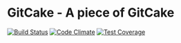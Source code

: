 # GitCake - A piece of GitCake

[![Build Status](https://travis-ci.org/hutusi/gitcake.svg?branch=master)](https://travis-ci.org/hutusi/gitcake)
[![Code Climate](https://codeclimate.com/github/hutusi/gitcake/badges/gpa.svg)](https://codeclimate.com/github/hutusi/gitcake)
[![Test Coverage](https://codeclimate.com/github/hutusi/gitcake/badges/coverage.svg)](https://codeclimate.com/github/hutusi/gitcake/coverage)
